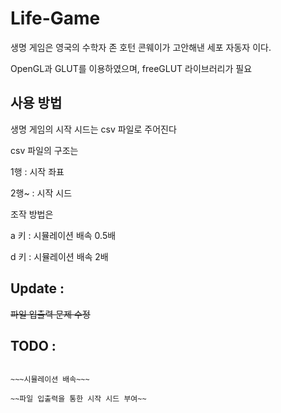 # Life-Game
생명 게임은 영국의 수학자 존 호턴 콘웨이가 고안해낸 세포 자동자 이다.

OpenGL과 GLUT를 이용하였으며, freeGLUT 라이브러리가 필요

## 사용 방법

생명 게임의 시작 시드는 csv 파일로 주어진다

csv 파일의 구조는

1행 : 시작 좌표

2행~ : 시작 시드

조작 방법은

a 키 : 시뮬레이션 배속 0.5배

d 키 : 시뮬레이션 배속 2배

## Update :

~~파일 입출력 문제 수정~~

## TODO :

~~~실시간 시뮬레이션~~~

~~~시뮬레이션 배속~~~

~~파일 입출력을 통한 시작 시드 부여~~
